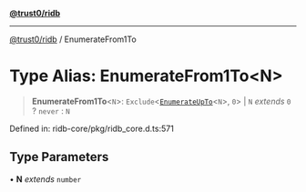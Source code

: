 [**@trust0/ridb**](../README.md)

***

[@trust0/ridb](../README.md) / EnumerateFrom1To

# Type Alias: EnumerateFrom1To\<N\>

> **EnumerateFrom1To**\<`N`\>: `Exclude`\<[`EnumerateUpTo`](EnumerateUpTo.md)\<`N`\>, `0`\> \| `N` *extends* `0` ? `never` : `N`

Defined in: ridb-core/pkg/ridb\_core.d.ts:571

## Type Parameters

• **N** *extends* `number`
